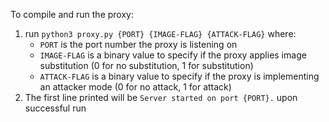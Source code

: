To compile and run the proxy:
1. run `python3 proxy.py {PORT} {IMAGE-FLAG} {ATTACK-FLAG}` where:
    - `PORT` is the port number the proxy is listening on
    - `IMAGE-FLAG` is a binary value to specify if the proxy applies image substitution (0 for no substitution, 1 for substitution)
    - `ATTACK-FLAG` is a binary value to specify if the proxy is implementing an attacker mode (0 for no attack, 1 for attack)
2. The first line printed will be `Server started on port {PORT}.` upon successful run